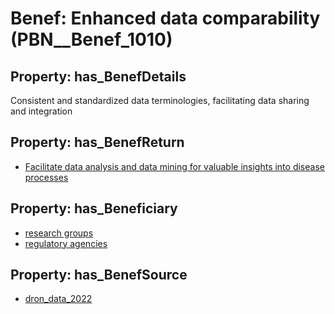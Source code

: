 # Benef: __Enhanced data comparability__ (PBN__Benef_1010)

## Property: has_BenefDetails

Consistent and standardized data terminologies, facilitating data sharing and integration

## Property: has_BenefReturn

* [Facilitate data analysis and data mining for valuable insights into disease processes](../BenefReturn/PBN__BenefReturn_1124)

## Property: has_Beneficiary

* [research groups](../Stakeholder/PBN__Stakeholder_172)
* [regulatory agencies](../Stakeholder/PBN__Stakeholder_401)

## Property: has_BenefSource

* [dron_data_2022](../Article/PBN__Article_208)

